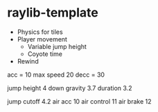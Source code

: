 # raylib-template

- Physics for tiles
- Player movement
  - Variable jump height
  - Coyote time
- Rewind

acc = 10
max speed 20
decc = 30

jump height 4
down gravity 3.7
duration 3.2

jump cutoff 4.2
air acc 10
air control 11
air brake 12
